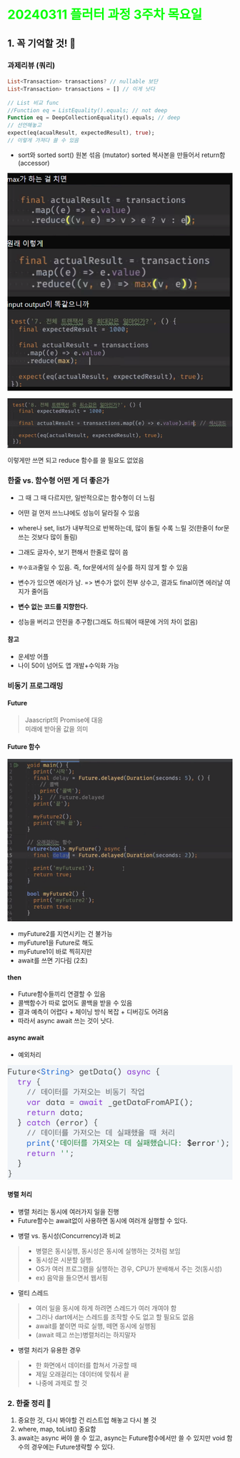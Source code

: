 # <span style="color:lime">20240311 플러터 과정 3주차 목요일</span>   

## 1. 꼭 기억할 것! 🏅
### 과제리뷰 (쿼리)

```dart
List<Transaction> transactions? // nullable 보단
List<Transaction> transactions = [] // 이게 낫다
```

```dart
// List 비교 func
//Function eq = ListEquality().equals; // not deep
Function eq = DeepCollectionEquality().equals; // deep
// 선언해놓고
expect(eq(acualResult, expectedResult), true);
// 이렇게 가져다 쓸 수 있음
```

* sort와 sorted
sort() 원본 섞음 (mutator)
sorted 복사본을 만들어서 return함 (accessor)

![alt text](image-31.png)



![alt text](image-32.png)


이렇게만 쓰면 되고 reduce 함수를 쓸 필요도 없었음


### 한줄 vs. 함수형 어떤 게 더 좋은가

* 그 때 그 때 다르지만, 일반적으로는 함수형이 더 느림
* 어떤 걸 먼저 쓰느냐에도 성능이 달라질 수 있음
* where나 set, list가 내부적으로 반복하는데, 많이 돌릴 수록 느릴 것(한줄이 for문 쓰는 것보다 많이 돌림)
* 그래도 글자수, 보기 편해서 한줄로 많이 씀 

* `부수효과`줄일 수 있음. 즉, for문에서의 실수를 하지 않게 할 수 있음

* 변수가 있으면 에러가 남. => 변수가 없이 전부 상수고, 결과도 final이면 에러날 여지가 줄어듬
* **변수 없는 코드를 지향한다.**
* 성능을 버리고 안전을 추구함(그래도 하드웨어 때문에 거의 차이 없음)


#### 참고

* 운세방 어플
* 나이 50이 넘어도 앱 개발+수익화 가능

### 비동기 프로그래밍
#### Future
> Jaascript의 Promise에 대응<br>
> 미래에 받아올 값을 의미

#### Future 함수

![alt text](image-33.png)
- myFuture2를 지연시키는 건 불가능
- myFuture1을 Future로 해도
- myFuture1이 바로 찍히지만
- await를 쓰면 기다림 (2초)

#### then
* Future함수들끼리 연결할 수 있음
* 콜백함수가 따로 없어도 콜백을 받을 수 있음
* 결과  예측이 어렵다 + 체이닝 방식 복잡 + 디버깅도 어려움
* 따라서 async await 쓰는 것이 낫다.

#### async await

* 예외처리

![alt text](image-34.png)

#### 병렬 처리
- 병렬 처리는 동시에 여러가지 일을 진행
- Future함수는 await없이 사용하면 동시에 여러개 실행할 수 있다.

* 병렬 vs. 동시성(Concurrency)과 비교
>* 병렬은 동시실행, 동시성은 동시에 실행하는 것처럼 보임
>* 동시성은 시분할 실행.
>* OS가 여러 프로그램을 실행하는 경우, CPU가 분배해서 주는 것(동시성)
>* ex) 음악을 들으면서 웹서핑

* 멀티 스레드
>* 여러 일을 동시에 하게 하려면 스레드가 여러 개여야 함
>* 그러나 dart에서는 스레드를 조작할 수도 없고 할 필요도 없음
>* await를 붙이면 따로 실행, 떼면 동시에 실행됨
>* (await 떼고 쓰는)병렬처리는 하지말자

* 병렬 처리가 유용한 경우
>* 한 화면에서 데이터를 합쳐서 가공할 때
>* 제일 오래걸리는 데이터에 맞춰서 끝
>* 나중에 과제로 할 것


### 2. 한줄 정리 🧹
1. 중요한 것, 다시 봐야할 건 리스트업 해놓고 다시 볼 것
2. where, map, toList() 중요함
3. await는 async 써야 쓸 수 있고,  async는 Future함수에서만 쓸 수 있지만 void 함수의 경우에는 Future생략할 수 있다.
